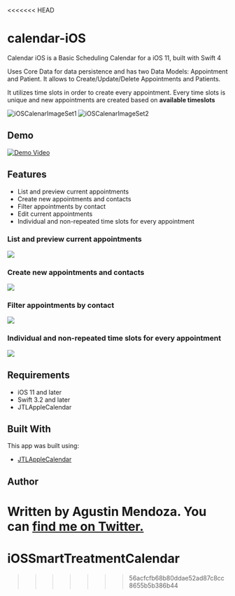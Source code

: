 <<<<<<< HEAD
# calendar-iOS

Calendar iOS is a Basic Scheduling Calendar for a iOS 11, built with Swift 4

Uses Core Data for data persistence and has two Data Models: Appointment and Patient. 
It allows to Create/Update/Delete Appointments and Patients.

It utilizes time slots in order to create every appointment. Every time slots is unique and new appointments are created based on **available timeslots**

![iOSCalenarImageSet1](https://i.imgur.com/9MfyGQM.png)
![iOSCalenarImageSet2](https://i.imgur.com/hro7k27.png)


## Demo
[![Demo Video](https://i.imgur.com/RyAAqsp.jpg)](https://www.youtube.com/watch?v=2mtNOoFLeuQ "Everything Is AWESOME")

## Features
- List and preview current appointments
- Create new appointments and contacts
- Filter appointments by contact
- Edit current appointments
- Individual and non-repeated time slots for every appointment

### List and preview current appointments

![](https://media.giphy.com/media/l1J9A0JNxGxiKdvRS/giphy.gif)

### Create new appointments and contacts

![](https://media.giphy.com/media/l1J9O6hnD9aSnuNmE/giphy.gif)

### Filter appointments by contact

![](https://media.giphy.com/media/26n7byBNCVTlXTYmA/giphy.gif)

### Individual and non-repeated time slots for every appointment

![](https://media.giphy.com/media/l1J9BU9N8Ze39jWTK/giphy.gif)



## Requirements
- iOS 11 and later
- Swift 3.2 and later
- JTLAppleCalendar

## Built With
This app was built using:
- [JTLAppleCalendar](https://github.com/patchthecode/JTAppleCalendar)

## Author
Written by Agustin Mendoza. You can [find me on Twitter.](https://twitter.com/agustinoromo)
=======
# iOSSmartTreatmentCalendar
>>>>>>> 56acfcfb68b80ddae52ad87c8cc8655b5b386b44
